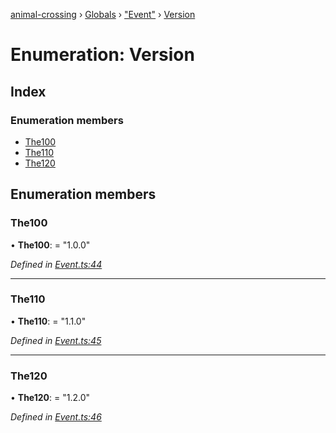 [animal-crossing](../README.md) › [Globals](../globals.md) › ["Event"](../modules/_event_.md) › [Version](_event_.version.md)

# Enumeration: Version

## Index

### Enumeration members

* [The100](_event_.version.md#the100)
* [The110](_event_.version.md#the110)
* [The120](_event_.version.md#the120)

## Enumeration members

###  The100

• **The100**: = "1.0.0"

*Defined in [Event.ts:44](https://github.com/Norviah/animal-crossing/blob/09a17bd/module/types/Event.ts#L44)*

___

###  The110

• **The110**: = "1.1.0"

*Defined in [Event.ts:45](https://github.com/Norviah/animal-crossing/blob/09a17bd/module/types/Event.ts#L45)*

___

###  The120

• **The120**: = "1.2.0"

*Defined in [Event.ts:46](https://github.com/Norviah/animal-crossing/blob/09a17bd/module/types/Event.ts#L46)*
